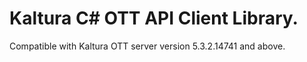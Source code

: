# Kaltura C# OTT API Client Library.
Compatible with Kaltura OTT server version 5.3.2.14741 and above.
